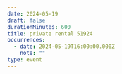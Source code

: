 ```yaml
---
date: 2024-05-19
draft: false
durationMinutes: 600
title: private rental 51924
occurrences:
  - date: 2024-05-19T16:00:00.000Z
    note: ""
type: event
---
```

